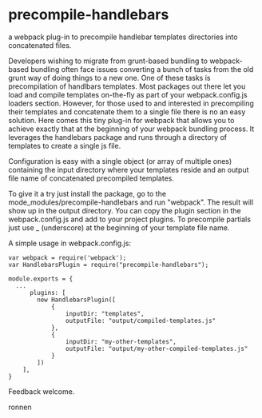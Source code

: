 # precompile-handlebars
a webpack plug-in to precompile handlebar templates directories into concatenated files.

Developers wishing to migrate from grunt-based bundling to webpack-based bundling often face issues converting 
a bunch of tasks from the old grunt way of doing things to a new one.
One of these tasks is precompilation of handlbars templates. Most packages out there let you load and compile templates
on-the-fly as part of your webpack.config.js loaders section.
However, for those used to and interested in precompiling their templates and concatenate them to a single file there is
no an easy solution.
Here comes this tiny plug-in for webpack that allows you to achieve exactly that at the beginning of your webpack 
bundling process. It leverages the handlebars package and runs through a directory of templates to create a single js file.

Configuration is easy with a single object (or array of multiple ones) containing the input directory where your templates reside
and an output file name of concatenated precompiled templates.

To give it a try just install the package, go to the mode_modules/precompile-handlebars and run "webpack". The result will 
show up in the output directory. You can copy the plugin section in the webpack.config.js and add to your project plugins.
To precompile partials just use _ (underscore) at the beginning of your template file name.

A simple usage in webpack.config.js:

```
var webpack = require('webpack');
var HandlebarsPlugin = require("precompile-handlebars");

module.exports = {
  ...
      plugins: [
        new HandlebarsPlugin([
            {
                inputDir: "templates",
                outputFile: "output/compiled-templates.js"
            },
            {
                inputDir: "my-other-templates",
                outputFile: "output/my-other-compiled-templates.js"
            }
        ])
    ],
}
```

Feedback welcome.

ronnen
